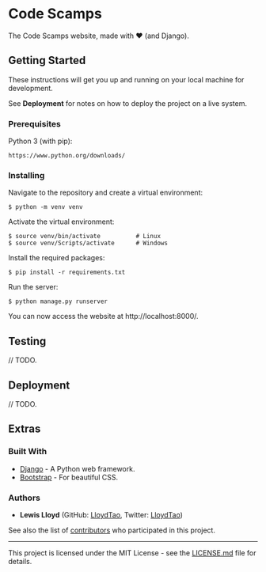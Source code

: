 # Code Scamps

The Code Scamps website, made with ❤️ (and Django).

## Getting Started

These instructions will get you up and running on your local machine for development.

See **Deployment** for notes on how to deploy the project on a live system.

### Prerequisites

Python 3 (with pip):
```
https://www.python.org/downloads/
```

### Installing

Navigate to the repository and create a virtual environment:

```
$ python -m venv venv
```

Activate the virtual environment:

```
$ source venv/bin/activate			# Linux
$ source venv/Scripts/activate		# Windows
```

Install the required packages:

```
$ pip install -r requirements.txt
```

Run the server:

```
$ python manage.py runserver
```
You can now access the website at http://localhost:8000/.

## Testing

// TODO.

## Deployment

// TODO.

## Extras

### Built With

* [Django]([https://www.djangoproject.com/](https://www.djangoproject.com/)) - A Python web framework.
* [Bootstrap]([[https://getbootstrap.com/](https://getbootstrap.com/)](https://www.djangoproject.com/)) - For beautiful CSS.

### Authors

* **Lewis Lloyd** (GitHub: [LloydTao](https://github.com/LloydTao), Twitter: [LloydTao](https://twitter.com/LloydTao))

See also the list of [contributors](https://github.com/Code-Scamps/website/contributors) who participated in this project.

---

This project is licensed under the MIT License - see the [LICENSE.md](LICENSE.md) file for details.

